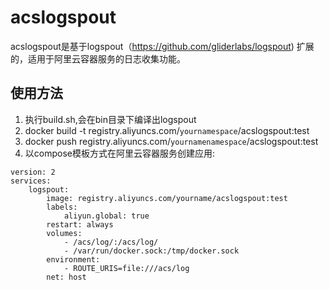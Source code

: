 # acslogspout

acslogspout是基于logspout（https://github.com/gliderlabs/logspout) 扩展的，适用于阿里云容器服务的日志收集功能。

## 使用方法
1. 执行build.sh,会在bin目录下编译出logspout
2. docker build -t registry.aliyuncs.com/`yournamespace`/acslogspout:test
3. docker push registry.aliyuncs.com/`yournamenamespace`/acslogspout:test
4. 以compose模板方式在阿里云容器服务创建应用:

```
version: 2
services:
    logspout:
        image: registry.aliyuncs.com/yourname/acslogspout:test
        labels:
            aliyun.global: true
        restart: always
        volumes:
            - /acs/log/:/acs/log/
            - /var/run/docker.sock:/tmp/docker.sock
        environment:
            - ROUTE_URIS=file:///acs/log
        net: host
```

